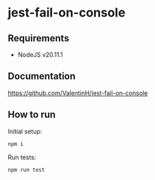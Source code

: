 # jest-fail-on-console

## Requirements

- NodeJS v20.11.1

## Documentation

https://github.com/ValentinH/jest-fail-on-console

## How to run

Initial setup:

```bash
npm i
```

Run tests:

```bash
npm run test
```